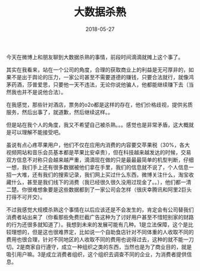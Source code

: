 ﻿---
title: 大数据杀熟
date: 2018-05-27
categories: 随笔
tags:
- 大数据
- 杀熟
---

今天在微博上和朋友聊到大数据杀熟的事情，前段时间滴滴就摊上这个事了。

<!---begin--->


其实在我看来，站在一个公司的角度，合理的获取商业上的利益是无可厚非的，如果不是出于舆论的压力，一家公司甚至不需要道德的赚钱，只要合法就行，就像鸿茅药酒，莎普爱思，只要他一天不违法，无论你说他骗人，他都能继续赚下去（当然我也并不是说他合法）。

在我感觉，那些针对酒店，票务的o2o都是这样的存在，他们价格歧视，提供劣质服务，然后出事了，就道歉，然后继续这样。。

但是站在我个人的角度，我又不希望自己被杀熟。。。感觉也是非常矛盾，这大概就是可以理解不能接受吧。

虽说有点心疼苹果用户，他们不仅在应用内消费的内容要交苹果税（30%，各大视频网站和音乐会员基本都是苹果比安卓贵），但在科技越来越发达的时候，交易双方信息不对称只会越来越严重，滴滴现在做的只是最最最简单的机型判断，仔细一想，我们手上还有很多数据被他们拿在手里，我们的信息就不说了，个人信息一招一大堆，还有我们的搜索记录，我们网上买过什么东西，微博关注什么，淘宝收藏什么，甚至是我们线下的消费（我已经很久很久没用过现金了。。），他们都一清二楚。你很难想象要是这些数据都到了一家公司会怎样（很庆幸腾讯和阿里2巨头打得不可开交）。

不过我感觉大规模杀熟这个事情在以后应该还是不会发生的，肯定会有公司替我们消费者站出来了（你看那些免费拦截广告这种为了讨好用户甚至不惜短别家的财路的行为还很多就知道了）。我想到未来的发展可能有几种。1是立法保障，这个是比较理想的，但是这也很难界定，比如说一个自助食店针对不同体重的人收取不同的费用也很合理，针对不同地区的人收取不同的费用也说得过去，这种的就不能一刀切。2是商家自行遵守，成立一种组织之类的东西，当然也是为了商业目的，就是吸引用户嘛。3是成立消费者组织，这个组织去调查不同的企业，为消费者提供信息。
